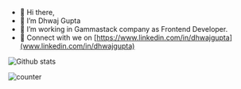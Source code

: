 - 👋 Hi there,
- :man: I’m Dhwaj Gupta
- 🌱 I’m working in Gammastack company as Frontend Developer.
- :diamond_shape_with_a_dot_inside: Connect with we on [https://www.linkedin.com/in/dhwajgupta](www.linkedin.com/in/dhwajgupta)

<!---
DhwajGupta/DhwajGupta is a ✨ special ✨ repository because its `README.md` (this file) appears on your GitHub profile.
You can click the Preview link to take a look at your changes.
--->
![Github stats](https://github-readme-stats.vercel.app/api?username=DhwajGupta)

![counter](https://envmwosnn4bq5qx.m.pipedream.net)
